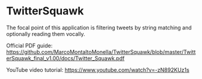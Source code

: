 # TwitterSquawk

The focal point of this application is filtering tweets by string matching and optionally reading them vocally.

Official PDF guide:
https://github.com/MarcoMontaltoMonella/TwitterSquawk/blob/master/TwitterSquawk_final_v1.00/docs/Twitter_Squawk.pdf

YouTube video tutorial:
https://www.youtube.com/watch?v=-zN892KUz1s

